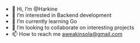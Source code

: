 - 👋 Hi, I’m @Harkine
- 👀 I’m interested in Backend development
- 🌱 I’m currently learning Go
- 💞️ I’m looking to collaborate on interesting projects
- 📫 How to reach me aweakinsola@gmail.com

<!---
Harkine/Harkine is a ✨ special ✨ repository because its `README.md` (this file) appears on your GitHub profile.
You can click the Preview link to take a look at your changes.
--->
